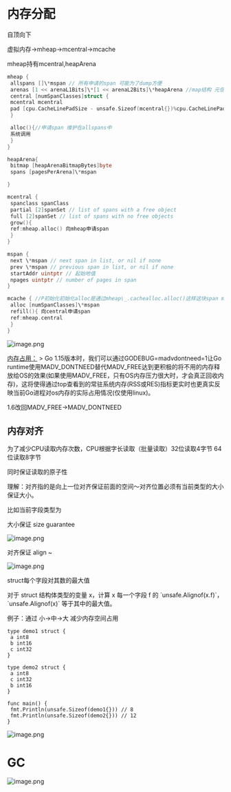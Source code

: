 # 内存分配
自顶向下

虚拟内存->mheap->mcentral->mcache

mheap持有mcentral,heapArena
```go
mheap {
 allspans []\*mspan // 所有申请的span 可能为了dump方便
 arenas [1 << arenaL1Bits]\*[1 << arenaL2Bits]\*heapArena //map结构 元信息+mspan
 central [numSpanClasses]struct {
 mcentral mcentral
 pad [cpu.CacheLinePadSize - unsafe.Sizeof(mcentral{})%cpu.CacheLinePadSize]byte
 }

 alloc(){//申请span 维护在allspans中
 系统调用
 }
}

heapArena{
 bitmap [heapArenaBitmapBytes]byte
 spans [pagesPerArena]\*mspan

}

mcentral {
 spanclass spanClass
 partial [2]spanSet // list of spans with a free object
 full [2]spanSet // list of spans with no free objects
 grow(){
 ref:mheap.alloc() 向mheap申请span
 }
}

mspan {
 next \*mspan // next span in list, or nil if none
 prev \*mspan // previous span in list, or nil if none
 startAddr uintptr // 起始地值
 npages uintptr // number of pages in span
}

mcache { //P初始化初始化alloc是通过mheap\_.cachealloc.alloc()这样这块span mheap没有进行管理
 alloc [numSpanClasses]\*mspan
 refill(){ 向central申请span
 ref:mheap.central
 }
}

```
![image.png](1616554465537-a218a955-2f48-4c2e-9540-c2a4317468f5.png)

[内存占用：](https://studygolang.com/articles/33757?fr=sidebar)
\> Go 1.15版本时，我们可以通过GODEBUG=madvdontneed=1让Go runtime使用MADV\_DONTNEED替代MADV\_FREE达到更积极的将不用的内存释放给OS的效果(如果使用MADV\_FREE，只有OS内存压力很大时，才会真正回收内存)，这将使得通过top查看到的常驻系统内存(RSS或RES)指标更实时也更真实反映当前Go进程对os内存的实际占用情况(仅使用linux)。

1.6改回MADV\_FREE->MADV\_DONTNEED

## 内存对齐

为了减少CPU读取内存次数，CPU根据字长读取（批量读取）32位读取4字节 64位读取8字节

同时保证读取的原子性

理解：对齐指的是向上一位对齐保证前面的空间～对齐位置必须有当前类型的大小保证大小。

比如当前字段类型为

大小保证 size guarantee

![image.png](1617182759330-1d0f38d6-6c97-4128-a50d-4ae87242dbbf.png)

对齐保证 align ~

![image.png](1617182782799-acd7c010-63ed-43df-9126-4e2d9f4f0f1e.png)

struct每个字段对其数的最大值

对于 struct 结构体类型的变量 x，计算 x 每一个字段 f 的 \`unsafe.Alignof(x.f)\`，\`unsafe.Alignof(x)\` 等于其中的最大值。

例子：通过 小->中->大 减少内存空间占用
```
type demo1 struct {
 a int8
 b int16
 c int32
}

type demo2 struct {
 a int8
 c int32
 b int16
}

func main() {
 fmt.Println(unsafe.Sizeof(demo1{})) // 8
 fmt.Println(unsafe.Sizeof(demo2{})) // 12
}
```
![image.png](1617182479746-d88299eb-5e02-456b-85d0-9f6bf940c163.png)


# GC

![image.png](1615208407307-39baf772-1a15-4217-850e-096eac59d7d7.png)